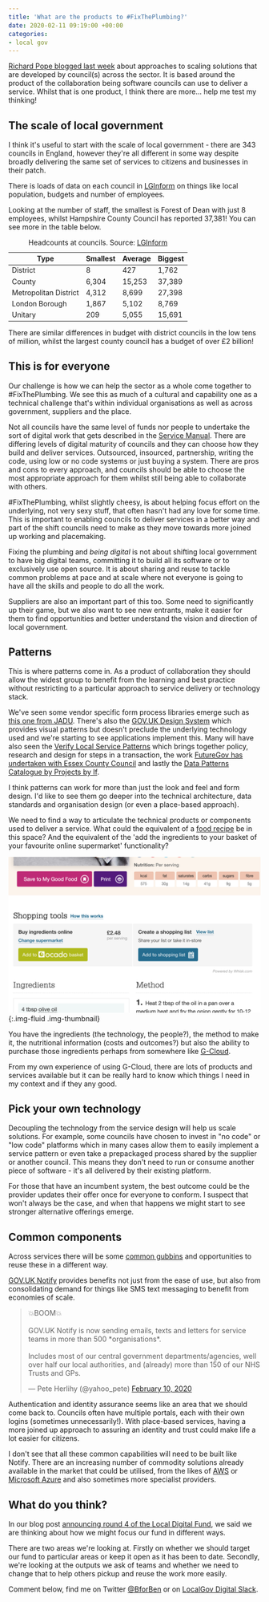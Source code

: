 ```yaml
---
title: 'What are the products to #FixThePlumbing?'
date: 2020-02-11 09:19:00 +00:00
categories:
- local gov
---
```


[Richard Pope blogged last week](https://www.dxw.com/2020/02/creating-new-collaborative-organisations-to-operate-shared-services/) about approaches to scaling solutions that are developed by council(s) across the sector. It is based around the product of the collaboration being software councils can use to deliver a service. Whilst that is one product, I think there are more... help me test my thinking!

## The scale of local government

I think it's useful to start with the scale of local government - there are 343 councils in England, however they're all different in some way despite broadly delivering the same set of services to citizens and businesses in their patch.

There is loads of data on each council in [LGInform](https://lginform.local.gov.uk/) on things like local population, budgets and number of employees.

Looking at the number of staff, the smallest is Forest of Dean with just 8 employees, whilst Hampshire County Council has reported 37,381! You can see more in the table below.

<table class="table table-sm table-responsive">
<caption>Headcounts at councils. Source: <a href="https://lginform.local.gov.uk/" title="Visit the LGInform homepage">LGInform</a></caption>
<thead class="thead-light">
<tr>
<th scope="col">Type</th>
<th scope="col">Smallest</th>
<th scope="col">Average</th>
<th scope="col">Biggest</th>
</tr>
</thead>
<tbody>
<tr>
<td>District</td>
<td>8</td>
<td>427</td>
<td>1,762</td>
</tr>
<tr>
<td>County</td>
<td>6,304</td>
<td>15,253</td>
<td>37,389</td>
</tr>
<tr>
<td>Metropolitan District</td>
<td>4,312</td>
<td>8,699</td>
<td>27,398</td>
</tr>
<tr>
<td>London Borough</td>
<td>1,867</td>
<td>5,102</td>
<td>8,769</td>
</tr>
<tr>
<td>Unitary</td>
<td>209</td>
<td>5,055</td>
<td>15,691</td>
</tr>
</tbody>
</table>

There are similar differences in budget with district councils in the low tens of million, whilst the largest county council has a budget of over £2 billion!

## This is for everyone

Our challenge is how we can help the sector as a whole come together to #FixThePlumbing. We see this as much of a cultural and capability one as a technical challenge that's within individual organisations as well as across government, suppliers and the place.

Not all councils have the same level of funds nor people to undertake the sort of digital work that gets described in the [Service Manual](https://www.gov.uk/service-manual/). There are differing levels of digital maturity of councils and they can choose how they build and deliver services. Outsourced, insourced, partnership, writing the code, using low or no code systems or just buying a system. There are pros and cons to every approach, and councils should be able to choose the most appropriate approach for them whilst still being able to collaborate with others.

#FixThePlumbing, whilst slightly cheesy, is about helping focus effort on the underlying, not very sexy stuff, that often hasn't had any love for some time. This is important to enabling councils to deliver services in a better way and part of the shift councils need to make as they move towards more joined up working and placemaking.

Fixing the plumbing and _being digital_ is not about shifting local government to have big digital teams, committing it to build all its software or to exclusively use open source. It is about sharing and reuse to tackle common problems at pace and at scale where not everyone is going to have all the skills and people to do all the work.

Suppliers are also an important part of this too. Some need to significantly up their game, but we also want to see new entrants, make it easier for them to find opportunities and better understand the vision and direction of local government.

## Patterns

This is where patterns come in. As a product of collaboration they should allow the widest group to benefit from the learning and best practice without restricting to a particular approach to service delivery or technology stack. 

We've seen some vendor specific form process libraries emerge such as [this one from JADU](https://www.jadu.net/library/directory/1/library/category/28). There's also the [GOV.UK Design System](https://design-system.service.gov.uk/) which provides visual patterns but doesn't preclude the underlying technology used and we're starting to see applications implement this. Many will have also seen the [Verify Local Service Patterns](https://verify-local-patterns.herokuapp.com/service-patterns/parking-permit/overview/design) which brings together policy, research and design for steps in a transaction, the work [FutureGov has undertaken with Essex County Council](https://patterns.wearefuturegov.com/) and lastly the [Data Patterns Catalogue by Projects by If](https://catalogue.projectsbyif.com/).

I think patterns can work for more than just the look and feel and form design. I'd like to see them go deeper into the technical architecture, data standards and organisation design (or even a place-based approach).

We need to find a way to articulate the technical products or components used to deliver a service. What could the equivalent of a [food recipe](https://www.bbcgoodfood.com/recipes/chicken-pasta-bake) be in this space? And the equivalent of the 'add the ingredients to your basket of your favourite online supermarket' functionality?

![Screenshot of a BBC Good Food recipe page](/content/2020/02/recipe-add-to-basket.png "BBC Good Food recipe page showing add ingredients to basket"){:.img-fluid .img-thumbnail}

You have the ingredients (the technology, the people?), the method to make it, the nutritional information (costs and outcomes?) but also the ability to purchase those ingredients perhaps from somewhere like [G-Cloud](https://www.digitalmarketplace.service.gov.uk/buyers/direct-award/g-cloud/start). 

From my own experience of using G-Cloud, there are lots of products and services available but it can be really hard to know which things I need in my context and if they any good.

## Pick your own technology

Decoupling the technology from the service design will help us scale solutions. For example, some councils have chosen to invest in "no code" or "low code" platforms which in many cases allow them to easily implement a service pattern or even take a prepackaged process shared by the supplier or another council. This means they don't need to run or consume another piece of software - it's all delivered by their existing platform.

For those that have an incumbent system, the best outcome could be the provider updates their offer once for everyone to conform. I suspect that won't always be the case, and when that happens we might start to see stronger alternative offerings emerge.

## Common components

Across services there will be some [common gubbins](https://www.youtube.com/watch?v=BbbdHJS2t8I) and opportunities to reuse these in a different way.

[GOV.UK Notify](https://www.notifications.service.gov.uk/) provides benefits not just from the ease of use, but also from consolidating demand for things like SMS text messaging to benefit from economies of scale.

<blockquote class="twitter-tweet" data-dnt="true"><p lang="en" dir="ltr">💥BOOM💥 <br><br>GOV.​UK Notify is now sending emails, texts and letters for service teams in more than 500 *organisations*.<br><br>Includes most of our central government departments/agencies, well over half our local authorities, and (already) more than 150 of our NHS Trusts and GPs.</p>&mdash; Pete Herlihy (@yahoo_pete) <a href="https://twitter.com/yahoo_pete/status/1226943651361808384?ref_src=twsrc%5Etfw">February 10, 2020</a></blockquote> <script async src="https://platform.twitter.com/widgets.js" charset="utf-8"></script>

Authentication and identity assurance seems like an area that we should come back to. Councils often have multiple portals, each with their own logins (sometimes unnecessarily!). With place-based services, having a more joined up approach to assuring an identity and trust could make life a lot easier for citizens.

I don't see that all these common capabilities will need to be built like Notify. There are an increasing number of commodity solutions already available in the market that could be utilised, from the likes of [AWS](https://aws.amazon.com/) or [Microsoft Azure](https://azure.microsoft.com/en-gb/services/) and also sometimes more specialist providers.

## What do you think?

In our blog post [announcing round 4 of the Local Digital Fund](https://mhclgdigital.blog.gov.uk/2020/01/27/were-opening-round-4-of-the-local-digital-fund/), we said we are thinking about how we might focus our fund in different ways.

There are two areas we're looking at. Firstly on whether we should target our fund to particular areas or keep it open as it has been to date. Secondly, we're looking at the outputs we ask of teams and whether we need to change that to help others pickup and reuse the work more easily.

Comment below, find me on Twitter [@BforBen](https://twitter.com/BforBen) or on [LocalGov Digital Slack](https://localgovdigital.slack.com).
